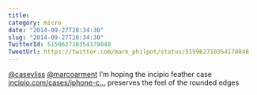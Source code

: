 ```yaml
---
title: 
category: micro
date: "2014-09-27T20:34:30"
slug: "2014-09-27T20:34:30"
TwitterId: 515962710354178048
TweetUrl: https://twitter.com/mark_philpot/status/515962710354178048
---
```


[@caseyliss](https://twitter.com/caseyliss)
[@marcoarment](https://twitter.com/marcoarment) I’m hoping the incipio feather
case
[incipio.com/cases/iphone-c…](http://www.incipio.com/cases/iphone-cases/iphone-6-cases/feather-ultra-thin-snap-on-case-iphone-6.html)
preserves the feel of the rounded edges
